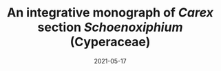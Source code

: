 ---
title: "An integrative monograph of <i>Carex</i> section <i>Schoenoxiphium</i> (Cyperaceae)"
collection: publications
permalink: /publication/Luceño et al 2021 PeerJ Schoenoxiphium
date: 2021-05-17
venue: 'PeerJ'
paperurl: '/files/pdf/research/Luceño et al 2021 PeerJ Schoenoxiphium.pdf'
link: 'https://doi.org/10.7717/peerj.11336'
#code: 'https://doi.org/...'
#github: 'https://github.com/jimarcor/...'
citation: 'Luceño M, Villaverde T, <b>Márquez-Corro JI</b>, Sánchez-Villegas R, Maguilla M, Escudero M, Jiménez-Mejías P, Sánchez-Villegas M, Míguez M, Benítez-Benítez C, Muasya AM, Martín-Bravo S. 2021. &quot;An integrative monograph of Carex section Schoenoxiphium (Cyperaceae)&quot; <i>PeerJ</i> 9: e11336. doi:10.7717/peerj.11336'
---